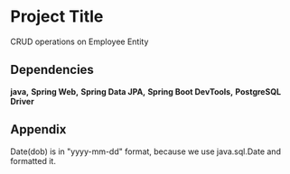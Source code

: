 
# Project Title
CRUD operations on Employee Entity

## Dependencies

**java,** **Spring Web,** **Spring Data JPA,** **Spring Boot DevTools,** **PostgreSQL Driver**


## Appendix

Date(dob) is in "yyyy-mm-dd" format, because we use java.sql.Date
and formatted it.

